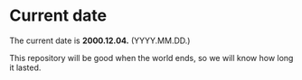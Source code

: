 # Current date

The current date is **2000.12.04.** (YYYY.MM.DD.)

This repository will be good when the world ends, so we will know how long it lasted.